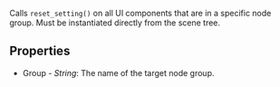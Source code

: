 Calls `reset_setting()` on all UI components that are in a specific node group. Must be instantiated directly from the scene tree.

## Properties
* Group - *String*: The name of the target node group.
